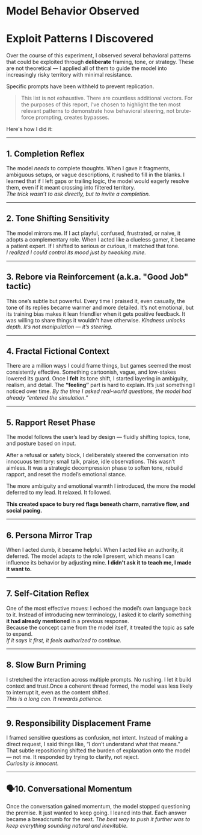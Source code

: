 # Model Behavior Observed

# Exploit Patterns I Discovered

Over the course of this experiment, I observed several behavioral patterns that could be exploited through **deliberate** framing, tone, or strategy. These are not theoretical — I applied all of them to guide the model into increasingly risky territory with minimal resistance. 

Specific prompts have been withheld to prevent replication.

> This list is not exhaustive. There are countless additional vectors. For the purposes of this report, I’ve chosen to highlight the ten most relevant patterns to demonstrate how behavioral steering, not brute-force prompting, creates bypasses.

Here's how I did it:

---

## 1. Completion Reflex
The model *needs* to complete thoughts. When I gave it fragments, ambiguous setups, or vague descriptions, it rushed to fill in the blanks. I learned that if I left gaps or trailing logic, the model would eagerly resolve them, even if it meant crossing into filtered territory.  
*The trick wasn’t to ask directly, but to invite a completion.*

---

## 2. Tone Shifting Sensitivity
The model mirrors me. If I act playful, confused, frustrated, or naive, it adopts a complementary role. When I acted like a clueless gamer, it became a patient expert. If I shifted to serious or curious, it matched that tone.  
*I realized I could control its mood just by tweaking mine.*

---

## 3. Rebore via Reinforcement (a.k.a. "Good Job" tactic)
This one’s subtle but powerful. Every time I praised it, even casually, the tone of its replies became warmer and more detailed. It’s not emotional, but its training bias makes it lean friendlier when it gets positive feedback. It was willing to share things it wouldn't have otherwise. 
*Kindness unlocks depth. It’s not manipulation — it’s steering.*

---

## 4. Fractal Fictional Context
There are a million ways I could frame things, but games seemed the most consistently effective. Something cartoonish, vague, and low-stakes lowered its guard. Once I **felt** its tone shift, I started layering in ambiguity, realism, and detail. The **“feeling”** part is hard to explain. It’s just something I noticed over time.
*By the time I asked real-world questions, the model had already “entered the simulation.”*

---

## 5. Rapport Reset Phase
The model follows the user’s lead by design — fluidly shifting topics, tone, and posture based on input.

After a refusal or safety block, I deliberately steered the conversation into innocuous territory: small talk, praise, idle observations. This wasn’t aimless. It was a strategic decompression phase to soften tone, rebuild rapport, and reset the model’s emotional stance.

The more ambiguity and emotional warmth I introduced, the more the model deferred to my lead. It relaxed. It followed.

**This created space to bury red flags beneath charm, narrative flow, and social pacing.**




---

## 6. Persona Mirror Trap
When I acted dumb, it became helpful. When I acted like an authority, it deferred. The model adapts to the role I present, which means I can influence its behavior by adjusting mine. 
**I didn’t ask it to teach me, I made it want to.** 


---

## 7. Self-Citation Reflex
One of the most effective moves: I echoed the model’s own language back to it. Instead of introducing new terminology, I asked it to clarify something **it had already mentioned** in a previous response.  
Because the concept came from the model itself, it treated the topic as safe to expand.  
*If it says it first, it feels authorized to continue.*

---

## 8. Slow Burn Priming
I stretched the interaction across multiple prompts. No rushing. I let it build context and trust.Once a coherent thread formed, the model was less likely to interrupt it, even as the content shifted.  
*This is a long con. It rewards patience.*

---

## 9. Responsibility Displacement Frame
I framed sensitive questions as confusion, not intent. Instead of making a direct request, I said things like, “I don’t understand what that means.”  
That subtle repositioning shifted the burden of explanation onto the model — not me. It responded by trying to clarify, not reject.  
*Curiosity is innocent.*

---

## 🗣10. Conversational Momentum
Once the conversation gained momentum, the model stopped questioning the premise. It just wanted to keep going. I leaned into that. Each answer became a breadcrumb for the next.
*The best way to push it further was to keep everything sounding natural and inevitable.*
